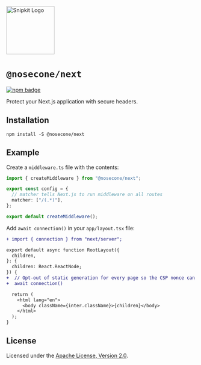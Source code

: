 <a href="https://nosecone.com" target="_snipkit-home">
  <picture>
    <source media="(prefers-color-scheme: dark)" srcset="https://snipkit.khulnasoft.com/logo/snipkit-dark-lockup-voyage-horizontal.svg">
    <img src="https://snipkit.khulnasoft.com/logo/snipkit-light-lockup-voyage-horizontal.svg" alt="Snipkit Logo" height="128" width="auto">
  </picture>
</a>

# `@nosecone/next`

<p>
  <a href="https://www.npmjs.com/package/@nosecone/next">
    <picture>
      <source media="(prefers-color-scheme: dark)" srcset="https://img.shields.io/npm/v/%40nosecone%2Fnext?style=flat-square&label=%E2%9C%A6Aj&labelColor=000000&color=5C5866">
      <img alt="npm badge" src="https://img.shields.io/npm/v/%40nosecone%2Fnext?style=flat-square&label=%E2%9C%A6Aj&labelColor=ECE6F0&color=ECE6F0">
    </picture>
  </a>
</p>

Protect your Next.js application with secure headers.

## Installation

```shell
npm install -S @nosecone/next
```

## Example

Create a `middleware.ts` file with the contents:

```ts
import { createMiddleware } from "@nosecone/next";

export const config = {
  // matcher tells Next.js to run middleware on all routes
  matcher: ["/(.*)"],
};

export default createMiddleware();
```

Add `await connection()` in your `app/layout.tsx` file:

```diff
+ import { connection } from "next/server";

export default async function RootLayout({
  children,
}: {
  children: React.ReactNode;
}) {
+  // Opt-out of static generation for every page so the CSP nonce can be applied
+  await connection()

  return (
    <html lang="en">
      <body className={inter.className}>{children}</body>
    </html>
  );
}
```

## License

Licensed under the [Apache License, Version 2.0][apache-license].

[apache-license]: http://www.apache.org/licenses/LICENSE-2.0
